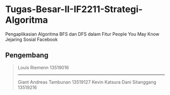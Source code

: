 # Tugas-Besar-II-IF2211-Strategi-Algoritma
Pengaplikasian Algoritma BFS dan DFS dalam Fitur People You May Know Jejaring Sosial Facebook
## Pengembang
> Louis Riemenn                  13519016 <hr>
> Giant Andreas Tambunan         13519127
> Kevin Katsura Dani Sitanggang  13519216
